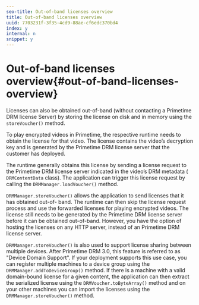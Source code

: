 ```yaml
---
seo-title: Out-of-band licenses overview
title: Out-of-band licenses overview
uuid: 7703231f-3f35-4cd9-88ae-cf6edc370bd4
index: y
internal: n
snippet: y
---
```


# Out-of-band licenses overview{#out-of-band-licenses-overview}

Licenses can also be obtained out-of-band (without contacting a Primetime DRM license Server) by storing the license on disk and in memory using the `storeVoucher()` method.

To play encrypted videos in Primetime, the respective runtime needs to obtain the license for that video. The license contains the video’s decryption key and is generated by the Primetime DRM license server that the customer has deployed.

The runtime generally obtains this license by sending a license request to the Primetime DRM license server indicated in the video’s DRM metadata ( `DRMContentData` class). The application can trigger this license request by calling the `DRMManager.loadVoucher()` method.

`DRMManager.storeVoucher()` allows the application to send licenses that it has obtained out-of- band. The runtime can then skip the license request process and use the forwarded licenses for playing encrypted videos. The license still needs to be generated by the Primetime DRM license server before it can be obtained out-of-band. However, you have the option of hosting the licenses on any HTTP server, instead of an Primetime DRM license server.

`DRMManager.storeVoucher()` is also used to support license sharing between multiple devices. After Primetime DRM 3.0, this feature is referred to as "Device Domain Support". If your deployment supports this use case, you can register multiple machines to a device group using the `DRMManager.addToDeviceGroup()` method. If there is a machine with a valid domain-bound license for a given content, the application can then extract the serialized license using the `DRMVoucher.toByteArray()` method and on your other machines you can import the licenses using the `DRMManager.storeVoucher()` method. 
